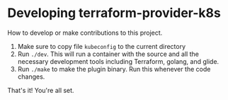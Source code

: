 # Developing terraform-provider-k8s

How to develop or make contributions to this project.

1. Make sure to copy file `kubeconfig` to the current directory
2. Run `./dev`.  This will run a container with the source and all the necessary development tools including Terraform, golang, and glide.
3. Run `./make` to make the plugin binary.  Run this whenever the code changes.

That's it!  You're all set.